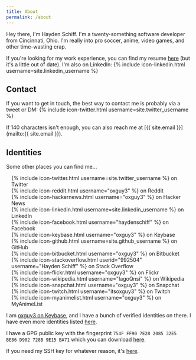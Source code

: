 ```yaml
---
title: About
permalink: /about
---
```


<style>
#other-identities {
    padding-left: 0;
    margin-left: 1em;
    list-style-type: none;
}
#other-identities i.social-media-fa {
    width: 1.28571em;
    text-align: center;
}
</style>

Hey there, I'm Hayden Schiff. I'm a twenty-something software developer from
Cincinnati, Ohio. I'm really into pro soccer, anime, video games, and other
time-wasting crap.

If you're looking for my work experience, you can find my resume [here](https://oxguy3.keybase.pub/resume.pdf)
(but it's a little out of date). I'm also on LinkedIn: {% include icon-linkedin.html username=site.linkedin_username %}

## Contact

If you want to get in touch, the best way to contact me is probably via a tweet
or DM: {% include icon-twitter.html username=site.twitter_username %}

If 140 characters isn't enough, you can also reach me at
[{{ site.email }}](mailto:{{ site.email }}).

## Identities

Some other places you can find me...

<ul id="other-identities">
    <li>{% include icon-twitter.html username=site.twitter_username %} on Twitter</li>
    <li>{% include icon-reddit.html username="oxguy3" %} on Reddit</li>
    <li>{% include icon-hackernews.html username="oxguy3" %} on Hacker News</li>
    <li>{% include icon-linkedin.html username=site.linkedin_username %} on LinkedIn</li>
    <li>{% include icon-facebook.html username="haydenschiff" %} on Facebook</li>
    <li>{% include icon-keybase.html username="oxguy3" %} on Keybase</li>
    <li>{% include icon-github.html username=site.github_username %} on GitHub</li>
    <li>{% include icon-bitbucket.html username="oxguy3" %} on Bitbucket</li>
    <li>{% include icon-stackoverflow.html userid="992504" username="Hayden Schiff" %} on Stack Overflow</li>
    <li>{% include icon-flickr.html username="oxguy3" %} on Flickr</li>
    <li>{% include icon-wikipedia.html username="IagoQnsi" %} on Wikipedia</li>
    <li>{% include icon-snapchat.html username="oxguy3" %} on Snapchat</li>
    <li>{% include icon-twitch.html username="itsoxguy3" %} on Twitch</li>
    <li>{% include icon-myanimelist.html username="oxguy3" %} on MyAnimeList</li>
</ul>

I am [oxguy3 on Keybase](https://keybase.io/oxguy3), and I have a bunch of
verified identities on there. I have even more identities listed [here](https://keybase.pub/oxguy3/identities.md).

I have a GPG public key with the fingerprint `754F FF90 7E28 2085 32E5  BE86 D902 728B 9E15 BA71`
which you can download [here](https://keybase.io/oxguy3/pgp_keys.asc?fingerprint=754fff907e28208532e5be86d902728b9e15ba71).

If you need my SSH key for whatever reason, it's [here](https://keybase.pub/oxguy3/id_rsa.pub).

